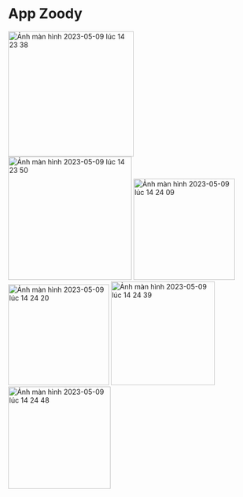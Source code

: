 # App Zoody
<img width="255" alt="Ảnh màn hình 2023-05-09 lúc 14 23 38" src="https://user-images.githubusercontent.com/75383405/237024564-5ccb4ede-067d-4bbb-b8a3-8b46a1c0ed16.png">
<img width="251" alt="Ảnh màn hình 2023-05-09 lúc 14 23 50" src="https://user-images.githubusercontent.com/75383405/237024575-16aae247-eaf8-4263-8156-0378f239c2d2.png">
<img width="206" alt="Ảnh màn hình 2023-05-09 lúc 14 24 09" src="https://user-images.githubusercontent.com/75383405/237024587-b2869b41-21f8-4454-b398-4fc2fa089520.png">
<img width="205" alt="Ảnh màn hình 2023-05-09 lúc 14 24 20" src="https://user-images.githubusercontent.com/75383405/237024595-71d09c8b-17d5-4859-b698-cf6a40e7213d.png">
<img width="211" alt="Ảnh màn hình 2023-05-09 lúc 14 24 39" src="https://user-images.githubusercontent.com/75383405/237024611-df826cbb-b69a-4bd6-8643-cbabc49e7251.png">
<img width="208" alt="Ảnh màn hình 2023-05-09 lúc 14 24 48" src="https://user-images.githubusercontent.com/75383405/237024617-19adc913-f4a5-4edc-8355-5ca6512eb9a2.png">
